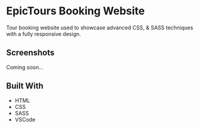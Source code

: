 # EpicTours Booking Website

Tour booking website used to showcase advanced CSS, & SASS techniques with a fully responsive design.

## Screenshots

Coming soon...

## Built With

- HTML
- CSS
- SASS
- VSCode
